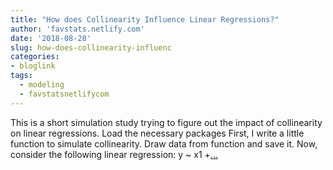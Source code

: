 ```yaml
---
title: "How does Collinearity Influence Linear Regressions?"
author: 'favstats.netlify.com'
date: '2018-08-28'
slug: how-does-collinearity-influenc
categories:
- bloglink
tags:
  - modeling
  - favstatsnetlifycom
---
```


This is a short simulation study trying to figure out the impact of collinearity on linear regressions. Load the necessary packages First, I write a little function to simulate collinearity. Draw data from function and save it. Now, consider the following linear regression: y ~ x1 +[... <i class="fas fa-external-link-alt"></i>](https://favstats.netlify.com/post/multicol_sim/)

